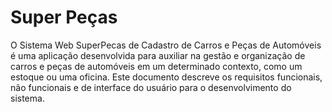 # Super Peças

O Sistema Web SuperPecas de Cadastro de Carros e Peças de Automóveis é
uma aplicação desenvolvida para auxiliar na gestão e organização de carros e peças de
automóveis em um determinado contexto, como um estoque ou uma oficina. Este
documento descreve os requisitos funcionais, não funcionais e de interface do usuário
para o desenvolvimento do sistema.

